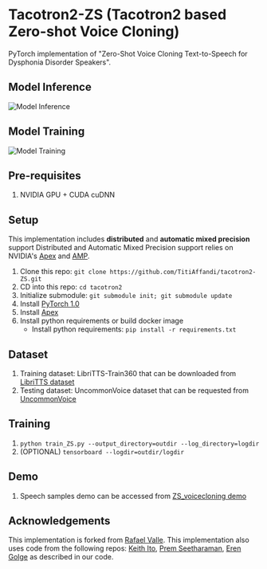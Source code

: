 # Tacotron2-ZS (Tacotron2 based Zero-shot Voice Cloning)

PyTorch implementation of "Zero-Shot Voice Cloning Text-to-Speech for Dysphonia Disorder Speakers". 

## Model Inference
![Model Inference](ZS-TTS-Dysphonia-Inference.drawio)

## Model Training
![Model Training](ZS-TTS-Dysphonia-Training.drawio)


## Pre-requisites
1. NVIDIA GPU + CUDA cuDNN

## Setup
This implementation includes **distributed** and **automatic mixed precision** support
Distributed and Automatic Mixed Precision support relies on NVIDIA's [Apex] and [AMP].

1. Clone this repo: `git clone https://github.com/TitiAffandi/tacotron2-ZS.git`
2. CD into this repo: `cd tacotron2`
3. Initialize submodule: `git submodule init; git submodule update`
4. Install [PyTorch 1.0]
5. Install [Apex]
6. Install python requirements or build docker image 
    - Install python requirements: `pip install -r requirements.txt`

## Dataset 
1. Training dataset: LibriTTS-Train360 that can be downloaded from [LibriTTS dataset](https://www.openslr.org/resources/60/)
2. Testing dataset: UncommonVoice dataset that can be requested from [UncommonVoice](https://merriekay.com/uncommonvoice)

## Training
1. `python train_ZS.py --output_directory=outdir --log_directory=logdir`
2. (OPTIONAL) `tensorboard --logdir=outdir/logdir`

## Demo
1. Speech samples demo can be accessed from [ZS_voicecloning demo](https://zs_voicecloning.jarkom.cs.ui.ac.id/) 

## Acknowledgements
This implementation is forked from [Rafael Valle](https://github.com/NVIDIA/tacotron2).
This implementation also uses code from the following repos: [Keith Ito](https://github.com/keithito/tacotron/), [Prem Seetharaman](https://github.com/pseeth/pytorch-stft), [Eren Golge](https://github.com/mozilla/TTS) as described in our code.


[pytorch 1.0]: https://github.com/pytorch/pytorch#installation
[Apex]: https://github.com/nvidia/apex
[AMP]: https://github.com/NVIDIA/apex/tree/master/apex/amp
